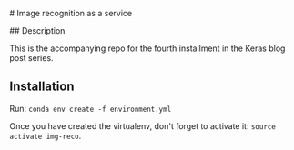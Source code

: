 # Image recognition as a service

## Description

This is the accompanying repo for the fourth installment in the Keras
blog post series.

## Installation

Run: `conda env create -f environment.yml`

Once you have created the virtualenv,
don't forget to activate it: `source activate img-reco`.
